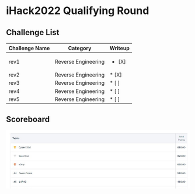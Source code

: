 # iHack2022 Qualifying Round

## Challenge List
| Challenge Name     | Category            | Writeup |
|--------------------|---------------------| ------- |
| rev1               | Reverse Engineering | <ul><li>[X]</li></ul>   |
| rev2               | Reverse Engineering | * [X]   |
| rev3               | Reverse Engineering | * [ ]   |
| rev4               | Reverse Engineering | * [ ]   |
| rev5               | Reverse Engineering | * [ ]   |

## Scoreboard
![Scoreboard](./Scoreboard.png)
